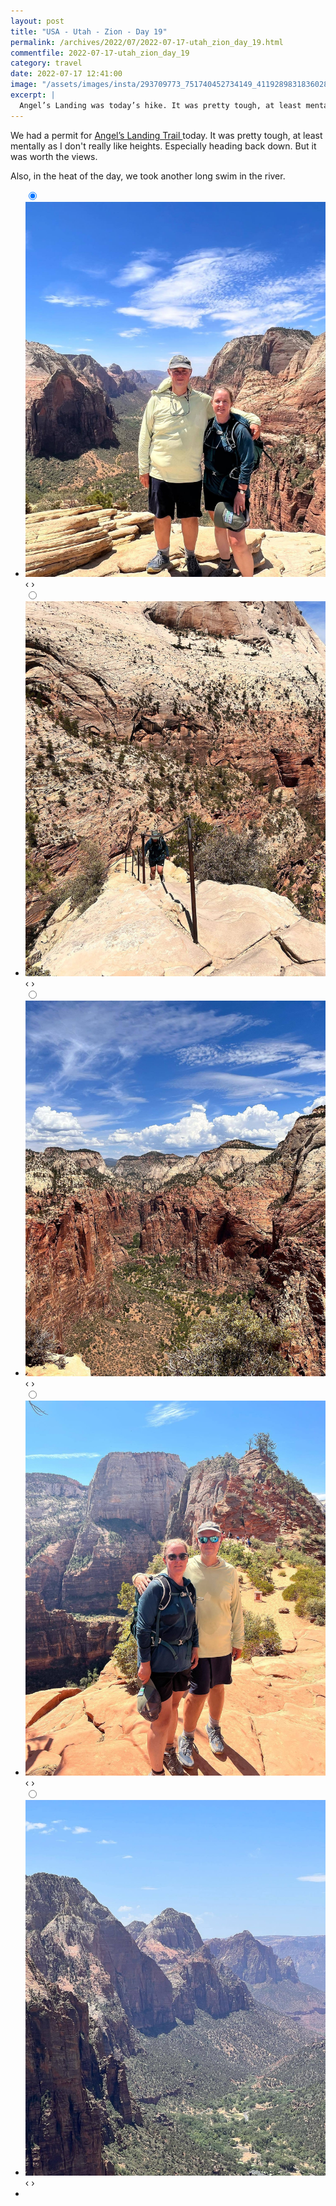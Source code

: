 ```yaml
---
layout: post
title: "USA - Utah - Zion - Day 19"
permalink: /archives/2022/07/2022-07-17-utah_zion_day_19.html
commentfile: 2022-07-17-utah_zion_day_19
category: travel
date: 2022-07-17 12:41:00
image: "/assets/images/insta/293709773_751740452734149_4119289831836028035_n_17943788726009993.jpg"
excerpt: |
  Angel’s Landing was today’s hike. It was pretty tough, at least mentally. Especially down. But worth the views. Also, another swim in the river.
---
```


We had a permit for [Angel’s Landing Trail ](https://maps.app.goo.gl/fec5jBN5GnJPNJc1A) today. It was pretty tough, at least mentally as I don't really like heights. Especially heading back down. But it was worth the views.

Also, in the heat of the day, we took another long swim in the river.

<ul class="slides">
    <input type="radio" name="radio-btn" id="img-1" checked="checked" />
    <li class="slide-container">
        <div class="slide">
          <a href="/assets/images/insta/293667121_455028256113024_5363081784885369672_n_17868879884741314.jpg"><img src="/assets/images/insta/293667121_455028256113024_5363081784885369672_n_17868879884741314.jpg" /></a>
        </div>
    <div class="nav">
      <label for="img-5" class="prev">&#x2039;</label>
      <label for="img-2" class="next">&#x203a;</label>
    </div>
    </li>
        <input type="radio" name="radio-btn" id="img-2"  />
    <li class="slide-container">
        <div class="slide">
          <a href="/assets/images/insta/293813572_2310783169079149_1833900886287734582_n_18053148991328222.jpg"><img src="/assets/images/insta/293813572_2310783169079149_1833900886287734582_n_18053148991328222.jpg" /></a>
        </div>
    <div class="nav">
      <label for="img-1" class="prev">&#x2039;</label>
      <label for="img-3" class="next">&#x203a;</label>
    </div>
    </li>
        <input type="radio" name="radio-btn" id="img-3"  />
    <li class="slide-container">
        <div class="slide">
          <a href="/assets/images/insta/293950952_7749165575153597_3924142566761672350_n_17927273264423034.jpg"><img src="/assets/images/insta/293950952_7749165575153597_3924142566761672350_n_17927273264423034.jpg" /></a>
        </div>
    <div class="nav">
      <label for="img-2" class="prev">&#x2039;</label>
      <label for="img-4" class="next">&#x203a;</label>
    </div>
    </li>
        <input type="radio" name="radio-btn" id="img-4"  />
    <li class="slide-container">
        <div class="slide">
          <a href="/assets/images/insta/294011874_582693176553425_1022851390887437718_n_17907918278611009.jpg"><img src="/assets/images/insta/294011874_582693176553425_1022851390887437718_n_17907918278611009.jpg" /></a>
        </div>
    <div class="nav">
      <label for="img-3" class="prev">&#x2039;</label>
      <label for="img-5" class="next">&#x203a;</label>
    </div>
    </li>
    <input type="radio" name="radio-btn" id="img-5" />
    <li class="slide-container">
        <div class="slide">
          <a href="/assets/images/insta/293709773_751740452734149_4119289831836028035_n_17943788726009993.jpg"><img src="/assets/images/insta/293709773_751740452734149_4119289831836028035_n_17943788726009993.jpg" /></a>
        </div>
    <div class="nav">
      <label for="img-4" class="prev">&#x2039;</label>
      <label for="img-1" class="next">&#x203a;</label>
    </div>
    </li>
			
<li class="nav-dots">
      <label for="img-1" class="nav-dot" id="img-dot-1"></label>
      <label for="img-2" class="nav-dot" id="img-dot-2"></label>
      <label for="img-3" class="nav-dot" id="img-dot-3"></label>
      <label for="img-4" class="nav-dot" id="img-dot-4"></label>
      <label for="img-5" class="nav-dot" id="img-dot-5"></label>
</li>
</ul>
